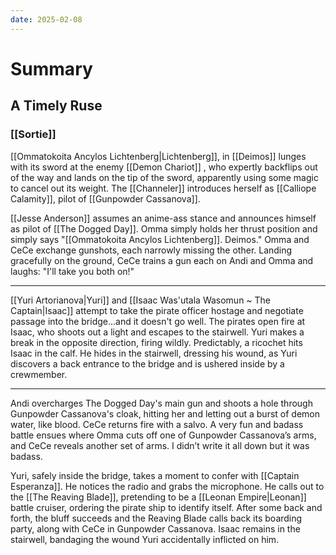 ```yaml
---
date: 2025-02-08
---
```


# Summary
## A Timely Ruse
### [[Sortie]]
[[Ommatokoita Ancylos Lichtenberg|Lichtenberg]], in [[Deimos]] lunges with its sword at the enemy [[Demon Chariot]] , who expertly backflips out of the way and lands on the tip of the sword, apparently using some magic to cancel out its weight. The [[Channeler]] introduces herself as  [[Calliope Calamity]], pilot of  [[Gunpowder Cassanova]].

[[Jesse Anderson]] assumes an anime-ass stance and announces himself as pilot of [[The Dogged Day]].  Omma simply holds her thrust position and simply says "[[Ommatokoita Ancylos Lichtenberg]]. Deimos."  Omma and CeCe exchange gunshots, each narrowly missing the other. Landing gracefully on the ground, CeCe trains a gun each on Andi and Omma and laughs: "I'll take you both on!"

---

[[Yuri Artorianova|Yuri]] and [[Isaac Was'utala Wasomun ~ The Captain|Isaac]] attempt to take the pirate officer hostage and negotiate passage into the bridge...and it doesn't go well. The pirates open fire at Isaac, who shoots out a light and escapes to the stairwell. Yuri makes a break in the opposite direction, firing wildly. Predictably, a ricochet hits Isaac in the calf. He hides in the stairwell, dressing his wound, as Yuri discovers a back entrance to the bridge and is ushered inside by a crewmember.

---
Andi overcharges The Dogged Day's main gun and shoots a hole through Gunpowder Cassanova's cloak, hitting her and letting out a burst of demon water, like blood. CeCe returns fire with a salvo. A very fun and badass battle ensues where Omma cuts off one of Gunpowder Cassanova’s arms, and CeCe reveals another set of arms. I didn’t write it all down but it was badass.

Yuri, safely inside the bridge, takes a moment to confer with [[Captain Esperanza]]. He notices the radio and grabs the microphone. He calls out to the [[The Reaving Blade]], pretending to be a [[Leonan Empire|Leonan]] battle cruiser, ordering the pirate ship to identify itself. After some back and forth, the bluff succeeds and the Reaving Blade calls back its boarding party, along with CeCe in Gunpowder Cassanova. Isaac remains in the stairwell, bandaging the wound Yuri accidentally inflicted on him.
